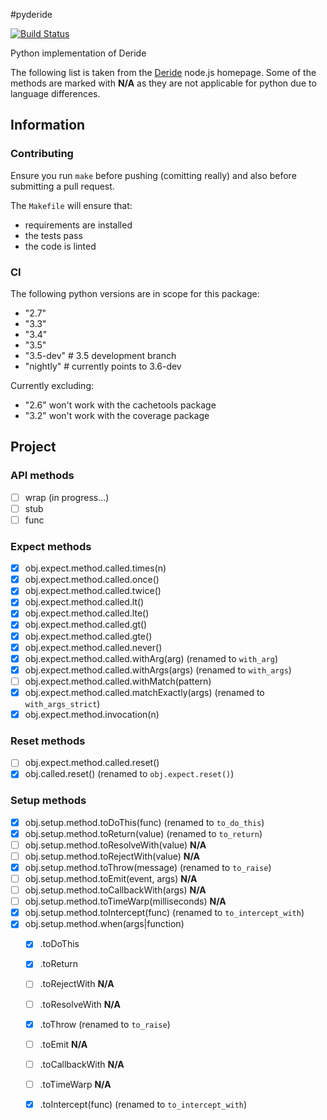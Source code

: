 #pyderide

[![Build Status](https://travis-ci.org/REAANDREW/pyderide.svg?branch=master)](https://travis-ci.org/REAANDREW/pyderide)

Python implementation of Deride

The following list is taken from the [Deride](https://github.com/guzzlerio/deride) node.js homepage.  Some of the methods are marked with **N/A** as they are not applicable for python due to language differences.


## Information

### Contributing

Ensure you run `make` before pushing (comitting really) and also before submitting a pull request.

The `Makefile` will ensure that:

- requirements are installed
- the tests pass
- the code is linted

### CI

The following python versions are in scope for this package:

- "2.7"
- "3.3"
- "3.4"
- "3.5"
- "3.5-dev" # 3.5 development branch
- "nightly" # currently points to 3.6-dev

Currently excluding:

- "2.6" won't work with the cachetools package
- "3.2" won't work with the coverage package

## Project

### API methods

- [ ] wrap (in progress...)
- [ ] stub
- [ ] func

### Expect methods

- [x] obj.expect.method.called.times(n)
- [x] obj.expect.method.called.once()
- [x] obj.expect.method.called.twice()
- [x] obj.expect.method.called.lt()
- [x] obj.expect.method.called.lte()
- [x] obj.expect.method.called.gt()
- [x] obj.expect.method.called.gte()
- [x] obj.expect.method.called.never()
- [x] obj.expect.method.called.withArg(arg) (renamed to `with_arg`)
- [x] obj.expect.method.called.withArgs(args) (renamed to `with_args`)
- [ ] obj.expect.method.called.withMatch(pattern) 
- [x] obj.expect.method.called.matchExactly(args) (renamed to `with_args_strict`)
- [x] obj.expect.method.invocation(n)

### Reset methods

- [ ] obj.expect.method.called.reset()
- [x] obj.called.reset() (renamed to `obj.expect.reset()`)

### Setup methods

- [x] obj.setup.method.toDoThis(func) (renamed to `to_do_this`)
- [x] obj.setup.method.toReturn(value) (renamed to `to_return`)
- [ ] obj.setup.method.toResolveWith(value) **N/A**
- [ ] obj.setup.method.toRejectWith(value) **N/A**
- [x] obj.setup.method.toThrow(message) (renamed to `to_raise`)
- [ ] obj.setup.method.toEmit(event, args) **N/A**
- [ ] obj.setup.method.toCallbackWith(args) **N/A**
- [ ] obj.setup.method.toTimeWarp(milliseconds) **N/A**
- [x] obj.setup.method.toIntercept(func) (renamed to `to_intercept_with`)
- [x] obj.setup.method.when(args|function)
   - [x] .toDoThis
   - [x] .toReturn
   - [ ] .toRejectWith **N/A**
   - [ ] .toResolveWith **N/A**
   - [x] .toThrow (renamed to `to_raise`)
   - [ ] .toEmit **N/A**
   - [ ] .toCallbackWith  **N/A**
   - [ ] .toTimeWarp **N/A**
   - [x] .toIntercept(func) (renamed to `to_intercept_with`)


